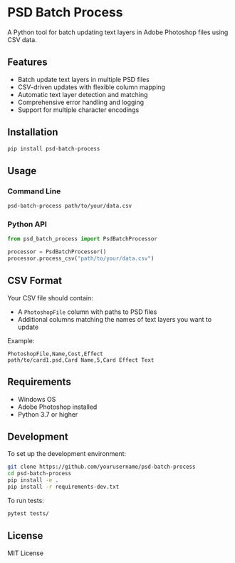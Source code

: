 # PSD Batch Process

A Python tool for batch updating text layers in Adobe Photoshop files using CSV data.

## Features

- Batch update text layers in multiple PSD files
- CSV-driven updates with flexible column mapping
- Automatic text layer detection and matching
- Comprehensive error handling and logging
- Support for multiple character encodings

## Installation

```bash
pip install psd-batch-process
```

## Usage

### Command Line

```bash
psd-batch-process path/to/your/data.csv
```

### Python API

```python
from psd_batch_process import PsdBatchProcessor

processor = PsdBatchProcessor()
processor.process_csv("path/to/your/data.csv")
```

## CSV Format

Your CSV file should contain:
- A `PhotoshopFile` column with paths to PSD files
- Additional columns matching the names of text layers you want to update

Example:
```csv
PhotoshopFile,Name,Cost,Effect
path/to/card1.psd,Card Name,5,Card Effect Text
```

## Requirements

- Windows OS
- Adobe Photoshop installed
- Python 3.7 or higher

## Development

To set up the development environment:

```bash
git clone https://github.com/yourusername/psd-batch-process
cd psd-batch-process
pip install -e .
pip install -r requirements-dev.txt
```

To run tests:

```bash
pytest tests/
```

## License

MIT License
